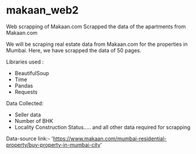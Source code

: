 # makaan_web2
Web scrapping of Makaan.com
Scrapped the data of the apartments from Makaan.com

We will be scraping real estate data from Makaan.com for the properties in Mumbai. Here, we have scrapped the data of 50 pages.

Libraries used :

* BeautifulSoup
* Time
* Pandas
* Requests 

Data Collected:

* Seller data
* Number of BHK
* Locality
Construction Status..... and all other data required for scrapping

Data-source link:- 'https://www.makaan.com/mumbai-residential-property/buy-property-in-mumbai-city'
